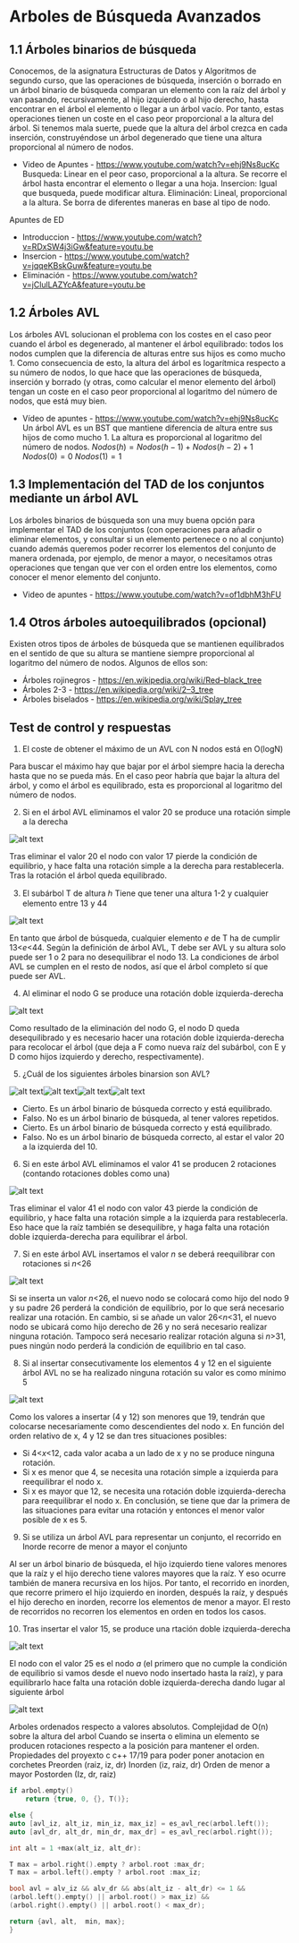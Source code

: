 # Arboles de Búsqueda Avanzados


## 1.1 Árboles binarios de búsqueda
Conocemos, de la asignatura Estructuras de Datos y Algoritmos de segundo curso, que las operaciones de búsqueda, inserción o borrado en un árbol binario de búsqueda comparan un elemento con la raíz del árbol y van pasando, recursivamente, al hijo izquierdo o al hijo derecho, hasta encontrar en el árbol el elemento o llegar a un árbol vacío. Por tanto, estas operaciones tienen un coste en el caso peor proporcional a la altura del árbol. Si tenemos mala suerte, puede que la altura del árbol crezca en cada inserción, construyéndose un árbol degenerado que tiene una altura proporcional al número de nodos. 

- Video de Apuntes - https://www.youtube.com/watch?v=ehj9Ns8ucKc
Busqueda: Linear en el peor caso, proporcional a la altura. Se recorre el árbol hasta encontrar el elemento o llegar a una hoja.
Insercion: Igual que busqueda, puede modificar altura. 
Eliminación: Lineal, proporcional a la altura. Se borra de diferentes maneras en base al tipo de nodo.

Apuntes de ED

- Introduccion - https://www.youtube.com/watch?v=RDxSW4j3iGw&feature=youtu.be
- Insercion - https://www.youtube.com/watch?v=jqqeKBskGuw&feature=youtu.be
- Eliminación - https://www.youtube.com/watch?v=jClulLAZYcA&feature=youtu.be

## 1.2 Árboles AVL
Los árboles AVL solucionan el problema con los costes en el caso peor cuando el árbol es degenerado, al mantener el árbol equilibrado: todos los nodos cumplen que la diferencia de alturas entre sus hijos es como mucho 1. Como consecuencia de esto, la altura del árbol es logarítmica respecto a su número de nodos, lo que hace que las operaciones de búsqueda, inserción y borrado (y otras, como calcular el menor elemento del árbol) tengan un coste en el caso peor proporcional al logaritmo del número de nodos, que está muy bien.

- Vídeo de apuntes - https://www.youtube.com/watch?v=ehj9Ns8ucKc
Un árbol AVL es un BST que mantiene diferencia de altura entre sus hijos de como mucho 1.
La altura es proporcional al logaritmo del número de nodos. $Nodos(h)=Nodos(h-1)+Nodos(h-2)+1$ $Nodos(0)=0$ $Nodos(1)=1$

## 1.3 Implementación del TAD de los conjuntos mediante un árbol AVL
Los árboles binarios de búsqueda son una muy buena opción para implementar el TAD de los conjuntos (con operaciones para añadir o eliminar elementos, y consultar si un elemento pertenece o no al conjunto) cuando además queremos poder recorrer los elementos del conjunto de manera ordenada, por ejemplo, de menor a mayor, o necesitamos otras operaciones que tengan que ver con el orden entre los elementos, como conocer el menor elemento del conjunto.
- Video de apuntes - https://www.youtube.com/watch?v=of1dbhM3hFU

## 1.4 Otros árboles autoequilibrados (opcional)
Existen otros tipos de árboles de búsqueda que se mantienen equilibrados en el sentido de que su altura se mantiene siempre proporcional al logaritmo del número de nodos. Algunos de ellos son:
- Árboles rojinegros - https://en.wikipedia.org/wiki/Red–black_tree
- Árboles 2-3 - https://en.wikipedia.org/wiki/2–3_tree
- Árboles biselados - https://en.wikipedia.org/wiki/Splay_tree

## Test de control y respuestas

1. El coste de obtener el máximo de un AVL con N nodos está en O(logN)

Para buscar el máximo hay que bajar por el árbol siempre hacia la derecha hasta que no se pueda más. En el caso peor habría que bajar la altura del árbol, y como el árbol es equilibrado, esta es proporcional al logaritmo del número de nodos.

2. Si en el árbol AVL eliminamos el valor 20 se produce una rotación simple a la derecha

![alt text](.\Assets\testAVL1.png)

Tras eliminar el valor 20 el nodo con valor 17 pierde la condición de equilibrio, y hace falta una rotación simple a la derecha para restablecerla. Tras la rotación el árbol queda equilibrado.

3. El subárbol T de altura ℎ Tiene que tener una altura 1-2 y cualquier elemento entre 13 y 44

![alt text](.\Assets\testAVL2.png)

En tanto que árbol de búsqueda, cualquier elemento $e$ de T ha de cumplir 13<$e$<44. Según la definición de árbol AVL, T debe ser AVL y su altura solo puede ser 1 o 2 para no desequilibrar el nodo 13. La condiciones de árbol AVL se cumplen en el resto de nodos, así que el árbol completo sí que puede ser AVL.

4. Al eliminar el nodo G se produce una rotación doble izquierda-derecha

![alt text](.\Assets\testAVL3.png)

Como resultado de la eliminación del nodo G, el nodo D queda desequilibrado y es necesario hacer una rotación doble izquierda-derecha para recolocar el árbol (que deja a F como nueva raíz del subárbol, con E y D como hijos izquierdo y derecho, respectivamente).

5. ¿Cuál de los siguientes árboles binarsion son AVL?

![alt text](.\Assets\testAVL4.png)![alt text](.\Assets\testAVL5.png)![alt text](.\Assets\testAVL6.png)![alt text](.\Assets\testAVL7.png)

- Cierto. Es un árbol binario de búsqueda correcto y está equilibrado.
- Falso. No es un árbol binario de búsqueda, al tener valores repetidos.
- Cierto. Es un árbol binario de búsqueda correcto y está equilibrado.
- Falso. No es un árbol binario de búsqueda correcto, al estar el valor 20 a la izquierda del 10.

6. Si en este árbol AVL eliminamos el valor 41 se producen 2 rotaciones (contando rotaciones dobles como una)

![alt text](.\Assets\testAVL8.png)

Tras eliminar el valor 41 el nodo con valor 43 pierde la condición de equilibrio, y hace falta una rotación simple a la izquierda para restablecerla. Eso hace que la raíz también se desequilibre, y haga falta una rotación doble izquierda-derecha para equilibrar el árbol.

7. Si en este árbol AVL insertamos el valor $n$ se deberá reequilibrar con rotaciones si $n$<26

![alt text](.\Assets\testAVL9.png)

Si se inserta un valor $n$<26, el nuevo nodo se colocará como hijo del nodo 9 y su padre 26 perderá la condición de equilibrio, por lo que será necesario realizar una rotación. En cambio, si se añade un valor 26<$n$<31, el nuevo nodo se ubicará como hijo derecho de 26 y no será necesario realizar ninguna rotación. Tampoco será necesario realizar rotación alguna si $n$>31, pues ningún nodo perderá la condición de equilibrio en tal caso.

8. Si al insertar consecutivamente los elementos 4 y 12 en el siguiente árbol AVL no se ha realizado ninguna rotación su valor es como mínimo 5

![alt text](.\Assets\testAVL10.png)

Como los valores a insertar (4 y 12) son menores que 19, tendrán que colocarse necesariamente como descendientes del nodo x. En función del orden relativo de x, 4 y 12 se dan tres situaciones posibles:

- Si 4<$x$<12, cada valor acaba a un lado de x y no se produce ninguna rotación.
- Si x es menor que 4, se necesita una rotación simple a izquierda para reequilibrar el nodo x.
- Si x es mayor que 12, se necesita una rotación doble izquierda-derecha para reequilibrar el nodo x.
En conclusión, se tiene que dar la primera de las situaciones para evitar una rotación y entonces el menor valor posible de x es 5.

9. Si se utiliza un árbol AVL para representar un conjunto, el recorrido en Inorde recorre de menor a mayor el conjunto

Al ser un árbol binario de búsqueda, el hijo izquierdo tiene valores menores que la raíz y el hijo derecho tiene valores mayores que la raíz. Y eso ocurre también de manera recursiva en los hijos. Por tanto, el recorrido en inorden, que recorre primero el hijo izquierdo en inorden, después la raíz, y después el hijo derecho en inorden, recorre los elementos de menor a mayor. El resto de recorridos no recorren los elementos en orden en todos los casos.

10. Tras insertar el valor 15, se produce una rtación doble izquierda-derecha

![alt text](.\Assets\testAVL11.png)

El nodo con el valor 25 es el nodo $a$ (el primero que no cumple la condición de equilibrio si vamos desde el nuevo nodo insertado hasta la raíz), y para equilibrarlo hace falta una rotación doble izquierda-derecha dando lugar al siguiente árbol

 ![alt text](.\Assets\testAVL12.png)


Arboles ordenados respecto a valores absolutos.
Complejidad de O(n) sobre la altura del arbol
Cuando se inserta o elimina un elemento se producen rotaciones respecto a la posición para mantener el orden.
Propiedades del proyexto c c++ 17/19 para poder poner anotacion en corchetes
Preorden (raiz, iz, dr)
Inorden (iz, raiz, dr)          Orden de menor a mayor
Postorden (Iz, dr, raiz)

```c++
if arbol.empty()
    return {true, 0, {}, T()};

else {
auto [avl_iz, alt_iz, min_iz, max_iz] = es_avl_rec(arbol.left());
auto [avl_dr, alt_dr, min_dr, max_dr] = es_avl_rec(arbol.right());

int alt = 1 +max(alt_iz, alt_dr):

T max = arbol.right().empty ? arbol.root :max_dr;
T max = arbol.left().empty ? arbol.root :max_iz;

bool avl = alv_iz && alv_dr && abs(alt_iz - alt_dr) <= 1 &&
(arbol.left().empty() || arbol.root() > max_iz) &&
(arbol.right().empty() || arbol.root() < max_dr);

return {avl, alt,  min, max};
}
```